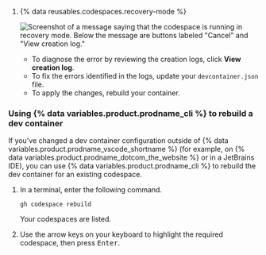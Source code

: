 1. {% data reusables.codespaces.recovery-mode %}

   ![Screenshot of a message saying that the codespace is running in recovery mode. Below the message are buttons labeled "Cancel" and "View creation log."](/assets/images/help/codespaces/recovery-mode-error-message.png)

   - To diagnose the error by reviewing the creation logs, click **View creation log**.
   - To fix the errors identified in the logs, update your `devcontainer.json` file.
   - To apply the changes, rebuild your container.

### Using {% data variables.product.prodname_cli %} to rebuild a dev container

If you've changed a dev container configuration outside of {% data variables.product.prodname_vscode_shortname %} (for example, on {% data variables.product.prodname_dotcom_the_website %} or in a JetBrains IDE), you can use {% data variables.product.prodname_cli %} to rebuild the dev container for an existing codespace.

1. In a terminal, enter the following command.

   ```shell
   gh codespace rebuild
   ```

   Your codespaces are listed.

1. Use the arrow keys on your keyboard to highlight the required codespace, then press <kbd>Enter</kbd>.
